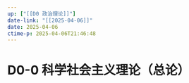 ```yaml
---
up: ["[[D0 政治理论]]"]
date-link: "[[2025-04-06]]"
date: 2025-04-06
ctime-p: 2025-04-06T21:46:48
---
```


# D0-0 科学社会主义理论（总论）
